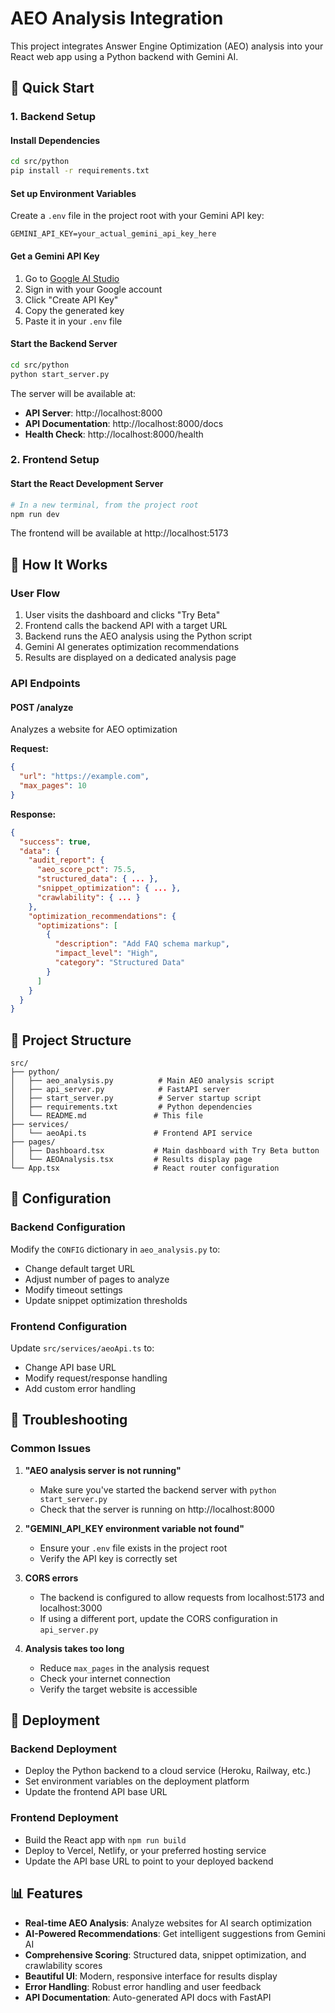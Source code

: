 # AEO Analysis Integration

This project integrates Answer Engine Optimization (AEO) analysis into your React web app using a Python backend with Gemini AI.

## 🚀 Quick Start

### 1. Backend Setup

#### Install Dependencies
```bash
cd src/python
pip install -r requirements.txt
```

#### Set up Environment Variables
Create a `.env` file in the project root with your Gemini API key:

```env
GEMINI_API_KEY=your_actual_gemini_api_key_here
```

#### Get a Gemini API Key
1. Go to [Google AI Studio](https://makersuite.google.com/app/apikey)
2. Sign in with your Google account
3. Click "Create API Key"
4. Copy the generated key
5. Paste it in your `.env` file

#### Start the Backend Server
```bash
cd src/python
python start_server.py
```

The server will be available at:
- **API Server**: http://localhost:8000
- **API Documentation**: http://localhost:8000/docs
- **Health Check**: http://localhost:8000/health

### 2. Frontend Setup

#### Start the React Development Server
```bash
# In a new terminal, from the project root
npm run dev
```

The frontend will be available at http://localhost:5173

## 🎯 How It Works

### User Flow
1. User visits the dashboard and clicks "Try Beta"
2. Frontend calls the backend API with a target URL
3. Backend runs the AEO analysis using the Python script
4. Gemini AI generates optimization recommendations
5. Results are displayed on a dedicated analysis page

### API Endpoints

#### POST /analyze
Analyzes a website for AEO optimization

**Request:**
```json
{
  "url": "https://example.com",
  "max_pages": 10
}
```

**Response:**
```json
{
  "success": true,
  "data": {
    "audit_report": {
      "aeo_score_pct": 75.5,
      "structured_data": { ... },
      "snippet_optimization": { ... },
      "crawlability": { ... }
    },
    "optimization_recommendations": {
      "optimizations": [
        {
          "description": "Add FAQ schema markup",
          "impact_level": "High",
          "category": "Structured Data"
        }
      ]
    }
  }
}
```

## 📁 Project Structure

```
src/
├── python/
│   ├── aeo_analysis.py          # Main AEO analysis script
│   ├── api_server.py            # FastAPI server
│   ├── start_server.py          # Server startup script
│   ├── requirements.txt         # Python dependencies
│   └── README.md               # This file
├── services/
│   └── aeoApi.ts               # Frontend API service
├── pages/
│   ├── Dashboard.tsx           # Main dashboard with Try Beta button
│   └── AEOAnalysis.tsx         # Results display page
└── App.tsx                     # React router configuration
```

## 🔧 Configuration

### Backend Configuration
Modify the `CONFIG` dictionary in `aeo_analysis.py` to:
- Change default target URL
- Adjust number of pages to analyze
- Modify timeout settings
- Update snippet optimization thresholds

### Frontend Configuration
Update `src/services/aeoApi.ts` to:
- Change API base URL
- Modify request/response handling
- Add custom error handling

## 🐛 Troubleshooting

### Common Issues

1. **"AEO analysis server is not running"**
   - Make sure you've started the backend server with `python start_server.py`
   - Check that the server is running on http://localhost:8000

2. **"GEMINI_API_KEY environment variable not found"**
   - Ensure your `.env` file exists in the project root
   - Verify the API key is correctly set

3. **CORS errors**
   - The backend is configured to allow requests from localhost:5173 and localhost:3000
   - If using a different port, update the CORS configuration in `api_server.py`

4. **Analysis takes too long**
   - Reduce `max_pages` in the analysis request
   - Check your internet connection
   - Verify the target website is accessible

## 🚀 Deployment

### Backend Deployment
- Deploy the Python backend to a cloud service (Heroku, Railway, etc.)
- Set environment variables on the deployment platform
- Update the frontend API base URL

### Frontend Deployment
- Build the React app with `npm run build`
- Deploy to Vercel, Netlify, or your preferred hosting service
- Update the API base URL to point to your deployed backend

## 📊 Features

- **Real-time AEO Analysis**: Analyze websites for AI search optimization
- **AI-Powered Recommendations**: Get intelligent suggestions from Gemini AI
- **Comprehensive Scoring**: Structured data, snippet optimization, and crawlability scores
- **Beautiful UI**: Modern, responsive interface for results display
- **Error Handling**: Robust error handling and user feedback
- **API Documentation**: Auto-generated API docs with FastAPI 